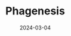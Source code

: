 ---  
layout: startup_page  
title: "Phagenesis"  
id: "phagenesis.com"  
permalink: "/phagenesisphagenesis.com03042024/"  
website: "https://www.phagenesis.com/"  
funding_round: "Series D"  
funding_amount: "$42M"  
investors: "EQT Life Sciences, Sectoral, British Patient Capital, Northern Gritstone, Aphelion/Cardeation Capital"  
about: "Phagenesis is a MedTech company developing a neurostimulation system (Phagenyx) to treat swallowing dysfunction (dysphagia). The system targets and restores neurological components of swallowing, addressing a significant unmet need for patients with brain injuries or those who have undergone prolonged mechanical ventilation. This innovative therapy offers improved patient recovery and reduced healthcare costs."  
markets: "MedTech, Neurostimulation, Healthtech, Medical Device"  
hq: "Manchester, England, United Kingdom"  
founded_year: "2007"  
linkedin: "https://www.linkedin.com/company/phagenesis-ltd"  
twitter: "http://twitter.com/phagenesis"  
instagram: ""  
facebook: "https://www.facebook.com/phagenesis"  
crunchbase: "https://www.crunchbase.com/organization/phagenesis"  
pitchbook: "https://pitchbook.com/profiles/company/55371-34"  

date_display: "04-Mar-2024"  
date: "2024-03-04"

# SEO Optimization  
meta_title: "Phagenesis - Series D Funding ($42M)"  
meta_description: "Phagenesis, Phagenesis is a MedTech company developing a neurostimulation system (Phagenyx) to treat swallowing dysfunction (dysphagia). The system targets and re..."  
meta_keywords: "Phagenesis, MedTech, Neurostimulation, Healthtech, Medical Device, Series D funding"  
canonical_url: "https://startup.projectstartups.com/phagenesisphagenesis.com03042024/"  
---